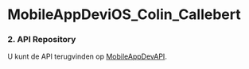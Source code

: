 # MobileAppDeviOS_Colin_Callebert

### 2. API Repository
U kunt de API terugvinden op [MobileAppDevAPI](git@github.com:colincallebert/MobileAppDevAPI.git). 
